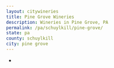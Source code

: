 ```yaml
---
layout: citywineries
title: Pine Grove Wineries
description: Wineries in Pine Grove, PA
permalink: /pa/schuylkill/pine-grove/
state: pa
county: schuylkill
city: pine grove
---
```

-
